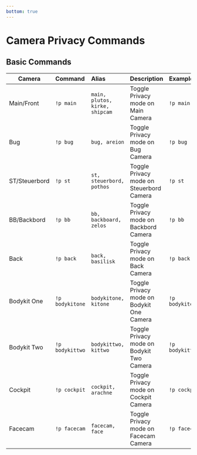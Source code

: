 ```yaml
---
bottom: true
---
```


# Camera Privacy Commands

## Basic Commands

| **Camera**    | **Command**     | **Alias**                      | **Description**                           | **Example**     | **Whisper**                         |
|---------------|:----------------|:-------------------------------|:------------------------------------------|:----------------|:------------------------------------|
| Main/Front    | `!p main`       | `main, plutos, kirke, shipcam` | Toggle Privacy mode on Main Camera        | `!p main`       | `/whisper smutje1988 !p main`       |
| Bug           | `!p bug`        | `bug, areion`                  | Toggle Privacy mode on Bug Camera         | `!p bug`        | `/whisper smutje1988 !p bug`        |
| ST/Steuerbord | `!p st`         | `st, steuerbord, pothos`       | Toggle Privacy mode on Steuerbord Camera  | `!p st`         | `/whisper smutje1988 !p st`         |
| BB/Backbord   | `!p bb`         | `bb, backboard, zelos`         | Toggle Privacy mode on Backbord Camera    | `!p bb`         | `/whisper smutje1988 !p bb`         |
| Back          | `!p back`       | `back, basilisk`               | Toggle Privacy mode on Back Camera        | `!p back`       | `/whisper smutje1988 !p back`       |
| Bodykit One   | `!p bodykitone` | `bodykitone, kitone`           | Toggle Privacy mode on Bodykit One Camera | `!p bodykitone` | `/whisper smutje1988 !p bodykitone` |
| Bodykit Two   | `!p bodykittwo` | `bodykittwo, kittwo`           | Toggle Privacy mode on Bodykit Two Camera | `!p bodykittwo` | `/whisper smutje1988 !p bodykittwo` |
| Cockpit       | `!p cockpit`    | `cockpit, arachne`             | Toggle Privacy mode on Cockpit Camera     | `!p cockpit`    | `/whisper smutje1988 !p cockpit`    |
| Facecam       | `!p facecam`    | `facecam, face`                | Toggle Privacy mode on Facecam Camera     | `!p facecam`    | `/whisper smutje1988 !p facecam`    |